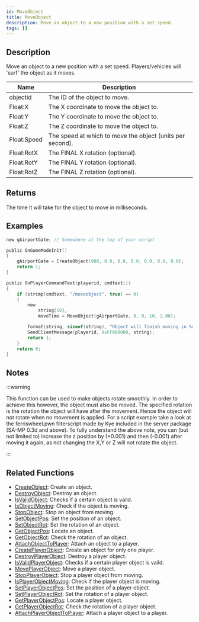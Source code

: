 ```yaml
---
id: MoveObject
title: MoveObject
description: Move an object to a new position with a set speed.
tags: []
---
```


## Description

Move an object to a new position with a set speed. Players/vehicles will 'surf' the object as it moves.

| Name        | Description                                               |
| ----------- | --------------------------------------------------------- |
| objectid    | The ID of the object to move.                             |
| Float:X     | The X coordinate to move the object to.                   |
| Float:Y     | The Y coordinate to move the object to.                   |
| Float:Z     | The Z coordinate to move the object to.                   |
| Float:Speed | The speed at which to move the object (units per second). |
| Float:RotX  | The FINAL X rotation (optional).                          |
| Float:RotY  | The FINAL Y rotation (optional).                          |
| Float:RotZ  | The FINAL Z rotation (optional).                          |

## Returns

The time it will take for the object to move in milliseconds.

## Examples

```c
new gAirportGate; // Somewhere at the top of your script

public OnGameModeInit()
{
    gAirportGate = CreateObject(980, 0.0, 0.0, 0.0, 0.0, 0.0, 0.0);
    return 1;
}

public OnPlayerCommandText(playerid, cmdtext[])
{
    if (strcmp(cmdtext, "/moveobject", true) == 0)
    {
        new
            string[50],
            moveTime = MoveObject(gAirportGate, 0, 0, 10, 2.00);

        format(string, sizeof(string), "Object will finish moving in %d milliseconds", moveTime);
        SendClientMessage(playerid, 0xFF000000, string);
        return 1;
    }
    return 0;
}
```

## Notes

:::warning

This function can be used to make objects rotate smoothly. In order to achieve this however, the object must also be moved. The specified rotation is the rotation the object will have after the movement. Hence the object will not rotate when no movement is applied. For a script example take a look at the ferriswheel.pwn filterscript made by Kye included in the server package (SA-MP 0.3d and above). To fully understand the above note, you can (but not limited to) increase the z position by (+0.001) and then (-0.001) after moving it again, as not changing the X,Y or Z will not rotate the object.

:::

## Related Functions

- [CreateObject](CreateObject): Create an object.
- [DestroyObject](DestroyObject): Destroy an object.
- [IsValidObject](IsValidObject): Checks if a certain object is vaild.
- [IsObjectMoving](IsObjectMoving): Check if the object is moving.
- [StopObject](StopObject): Stop an object from moving.
- [SetObjectPos](SetObjectPos): Set the position of an object.
- [SetObjectRot](SetObjectRot): Set the rotation of an object.
- [GetObjectPos](GetObjectPos): Locate an object.
- [GetObjectRot](GetObjectRot): Check the rotation of an object.
- [AttachObjectToPlayer](AttachObjectToPlayer): Attach an object to a player.
- [CreatePlayerObject](CreatePlayerObject): Create an object for only one player.
- [DestroyPlayerObject](DestroyPlayerObject): Destroy a player object.
- [IsValidPlayerObject](IsValidPlayerObject): Checks if a certain player object is vaild.
- [MovePlayerObject](MovePlayerObject): Move a player object.
- [StopPlayerObject](StopPlayerObject): Stop a player object from moving.
- [IsPlayerObjectMoving](IsPlayerObjectMoving): Check if the player object is moving.
- [SetPlayerObjectPos](SetPlayerObjectPos): Set the position of a player object.
- [SetPlayerObjectRot](SetPlayerObjectRot): Set the rotation of a player object.
- [GetPlayerObjectPos](GetPlayerObjectPos): Locate a player object.
- [GetPlayerObjectRot](GetPlayerObjectRot): Check the rotation of a player object.
- [AttachPlayerObjectToPlayer](AttachPlayerObjectToPlayer): Attach a player object to a player.
